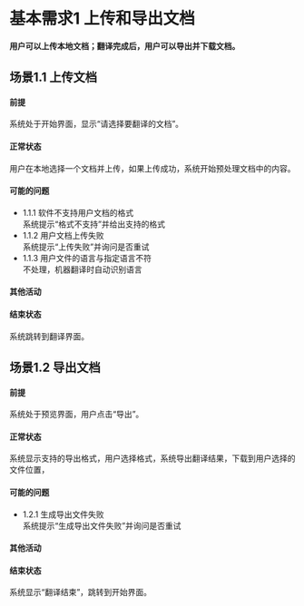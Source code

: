 # 基本需求1 上传和导出文档
#### 用户可以上传本地文档；翻译完成后，用户可以导出并下载文档。
## 场景1.1 上传文档
#### 前提
系统处于开始界面，显示“请选择要翻译的文档”。
#### 正常状态
用户在本地选择一个文档并上传，如果上传成功，系统开始预处理文档中的内容。
#### 可能的问题
- 1.1.1 软件不支持用户文档的格式<br>
  系统提示“格式不支持”并给出支持的格式
- 1.1.2 用户文档上传失败<br>
  系统提示“上传失败”并询问是否重试
- 1.1.3 用户文件的语言与指定语言不符<br>
  不处理，机器翻译时自动识别语言
#### 其他活动
#### 结束状态
系统跳转到翻译界面。
## 场景1.2 导出文档
#### 前提
系统处于预览界面，用户点击“导出”。
#### 正常状态
系统显示支持的导出格式，用户选择格式，系统导出翻译结果，下载到用户选择的文件位置，
#### 可能的问题
- 1.2.1 生成导出文件失败<br>
  系统提示“生成导出文件失败”并询问是否重试
#### 其他活动
#### 结束状态
系统显示“翻译结束”，跳转到开始界面。
